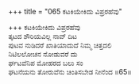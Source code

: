 +++
title = "065 ಕಟಕಿಯೇಕಿದು ವಿಪ್ರರಹೆವು"

+++
ಕಟಕಿಯೇಕಿದು ವಿಪ್ರರಹೆವು   
ತ್ಕಟದ ಶೌರಿಯವಿಲ್ಲ ನಾವ್ ದಿಟ  
ಪುಟವ ನುಡಿದರೆ ಖಾತಿಯಾದುದೆ ನಿಮ್ಮ ಚಿತ್ತದಲಿ  
ನಿಟಿಲಲೋಚನ ನೋಡುವರೆ ದು  
ರ್ಘಟವೆನಿಪ ಮೋಹರದ ಬಲು ಸಂ  
ಘಟನೆಯನು ತೋರುವೆನು ಚಿಂತಿಸಬೇಡ ನೀನೆಂದ    ॥65॥